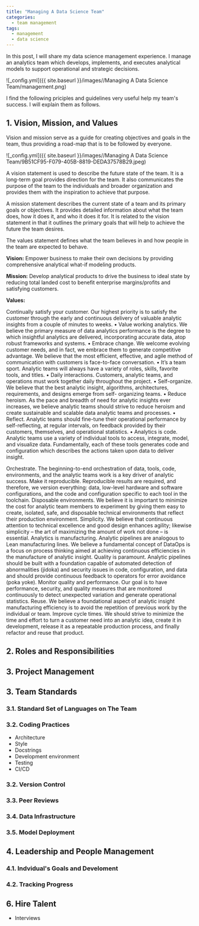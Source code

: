 ```yaml
---
title: "Managing A Data Science Team"
categories:
  - team management
tags:
  - management
  - data science
--- 
```


In this post, I will share my data science management experience. 
I manage an analytics team which 
develops, implements, and executes 
analytical models to support operational and
strategic decisions. 

![_config.yml]({{ site.baseurl }}/images//Managing A Data Science Team/management.png)

I find the following priciples and guidelines very useful help my team's success. 
I will explain them as follows. 

## 1. Vision, Mission, and Values

Vision and mission serve as a guide for creating objectives and goals in the team, 
thus providing a road-map that is to be followed by everyone.

![_config.yml]({{ site.baseurl }}/images//Managing A Data Science Team/9B51CF95-F079-405B-8819-DEDA37578B29.jpeg)

A vision statement is used to describe the future state of the team. 
It is a long-term goal provides direction for the team. 
It also communicates the purpose of the team to the individuals 
and broader organization and provides them with the inspiration to achieve that purpose.

A mission statement describes the current state of a team 
and its primary goals or objectives. 
It provides detailed information about what the team does, how it does it, and who it does it for. 
It is related to the vision statement in that it outlines the primary goals that will help to achieve the future the team desires.

The values statement defines what the team believes in and how people in the team are expected to behave.

**Vision:** Empower business to make their own decisions by providing
comprehensive analytical what-if modeling products.

**Mission:** Develop analytical products to drive the business to ideal state by reducing 
total landed cost to benefit enterprise margins/profits and satisfying customers.

**Values:**



Continually satisfy your customer. Our highest priority is to satisfy the customer through the early and continuous delivery of valuable analytic insights from a couple of minutes to weeks.
• Value working analytics. We believe the primary measure of data analytics performance is the degree to which insightful analytics are delivered, incorporating accurate data, atop robust frameworks and systems.
• Embrace change. We welcome evolving customer needs, and in fact, we embrace them to generate competitive advantage. We believe that the most efficient, effective, and agile method of communication with customers is face-to-face conversation.
• It’s a team sport. Analytic teams will always have a variety of roles, skills, favorite tools, and titles.
• Daily interactions. Customers, analytic teams, and operations must work together daily throughout the project.
• Self-organize. We believe that the best analytic insight, algorithms, architectures, requirements, and designs emerge from self- organizing teams.
• Reduce heroism. As the pace and breadth of need for analytic insights ever increases, we believe analytic teams should strive to reduce heroism and create sustainable and scalable data analytic teams and processes.
• Reflect. Analytic teams should fine-tune their operational performance by self-reflecting, at regular intervals, on feedback provided by their customers, themselves, and operational statistics.
• Analytics is code. Analytic teams use a variety of individual tools to access, integrate, model, and visualize data. Fundamentally, each of these tools generates code and configuration which describes the actions taken upon data to deliver insight.

Orchestrate. The beginning-to-end orchestration of data, tools, code, environments, and the analytic teams work is a key driver of analytic success.
Make it reproducible. Reproducible results are required, and therefore, we version everything: data, low-level hardware and software configurations, and the code and configuration specific to each tool in the toolchain.
Disposable environments. We believe it is important to minimize the cost for analytic team members to experiment by giving them easy to create, isolated, safe, and disposable technical environments that reflect their production environment.
Simplicity. We believe that continuous attention to technical excellence and good design enhances agility; likewise simplicity – the art of maximizing the amount of work not done – is essential.
Analytics is manufacturing. Analytic pipelines are analogous to Lean manufacturing lines. We believe a fundamental concept of DataOps is a focus on process thinking aimed at achieving continuous efficiencies in the manufacture of analytic insight.
Quality is paramount. Analytic pipelines should be built with a foundation capable of automated detection of abnormalities (jidoka) and security issues in code, configuration, and data and should provide continuous feedback to operators for error avoidance (poka yoke).
Monitor quality and performance. Our goal is to have performance, security, and quality measures that are monitored continuously to detect unexpected variation and generate operational statistics.
Reuse. We believe a foundational aspect of analytic insight manufacturing efficiency is to avoid the repetition of previous work by the individual or team.
Improve cycle times. We should strive to minimize the time and effort to turn a customer need into an analytic idea, create it in development, release it as a repeatable production process, and finally refactor and reuse that product.

## 2. Roles and Responsibilities

## 3. Project Management

## 3. Team Standards

### 3.1. Standard Set of Languages on The Team

### 3.2. Coding Practices

- Architecture
- Style
- Docstrings
- Development environment
- Testing
- CI/CD

### 3.2. Version Control

### 3.3. Peer Reviews

### 3.4. Data Infrastructure

### 3.5. Model Deployment

## 4. Leadership and People Management

### 4.1. Indvidual's Goals and Develoment
### 4.2. Tracking Progress

## 6. Hire Talent

- Interviews

